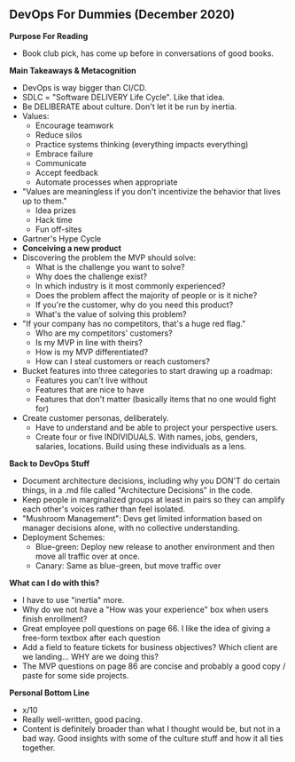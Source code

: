 ## DevOps For Dummies (December 2020)

**Purpose For Reading**
- Book club pick, has come up before in conversations of good books.
 
**Main Takeaways & Metacognition**
- DevOps is way bigger than CI/CD.
- SDLC = "Software DELIVERY Life Cycle". Like that idea.
- Be DELIBERATE about culture. Don't let it be run by inertia.
- Values:
	- Encourage teamwork
	- Reduce silos
	- Practice systems thinking (everything impacts everything)
	- Embrace failure
	- Communicate
	- Accept feedback
	- Automate processes when appropriate
- "Values are meaningless if you don't incentivize the behavior that lives up to them."
	- Idea prizes
	- Hack time
	- Fun off-sites
- Gartner's Hype Cycle
- **Conceiving a new product**
- Discovering the problem the MVP should solve:
	- What is the challenge you want to solve?
	- Why does the challenge exist?
	- In which industry is it most commonly experienced?
	- Does the problem affect the majority of people or is it niche?
	- If you're the customer, why do you need this product?
	- What's the value of solving this problem?
- "If your company has no competitors, that's a huge red flag."
	- Who are my competitors' customers?
	- Is my MVP in line with theirs?
	- How is my MVP differentiated?
	- How can I steal customers or reach customers?
- Bucket features into three categories to start drawing up a roadmap:
	- Features you can't live without
	- Features that are nice to have
	- Features that don't matter (basically items that no one would fight for)
- Create customer personas, deliberately.
	- Have to understand and be able to project your perspective users.
	- Create four or five INDIVIDUALS. With names, jobs, genders, salaries, locations. Build using these individuals as a lens.

**Back to DevOps Stuff**
- Document architecture decisions, including why you DON'T do certain things, in a .md file called "Architecture Decisions" in the code.
- Keep people in marginalized groups at least in pairs so they can amplify each other's voices rather than feel isolated.
- "Mushroom Management": Devs get limited information based on manager decisions alone, with no collective understanding.
- Deployment Schemes:
	- Blue-green: Deploy new release to another environment and then move all traffic over at once.
	- Canary: Same as blue-green, but move traffic over 

**What can I do with this?**
- I have to use "inertia" more.
- Why do we not have a "How was your experience" box when users finish enrollment?
- Great employee poll questions on page 66. I like the idea of giving a free-form textbox after each question
- Add a field to feature tickets for business objectives? Which client are we landing... WHY are we doing this?
- The MVP questions on page 86 are concise and probably a good copy / paste for some side projects.


**Personal Bottom Line**
- x/10
- Really well-written, good pacing.
- Content is definitely broader than what I thought would be, but not in a bad way. Good insights with some of the culture stuff and how it all ties together.
<!--stackedit_data:
eyJoaXN0b3J5IjpbNzUzNTYwMDQsLTE1MTIyODA3MDEsLTc3NT
g3MDA4OCwxNjA0ODE3NjE1LDI3MzI2MDgyMCw4MjE5ODA0NzNd
fQ==
-->